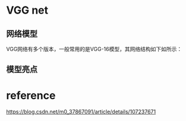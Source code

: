 # VGG net

## 网络模型

VGG网络有多个版本，一般常用的是VGG-16模型，其网络结构如下如所示：





## 模型亮点



# reference

https://blog.csdn.net/m0_37867091/article/details/107237671

